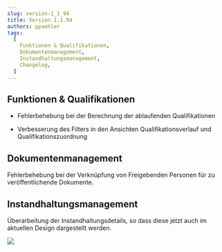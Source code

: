 ```yaml
---
slug: version-1_1_94
title: Version 1.1.94
authors: ppaehler
tags:
  [
    Funktionen & Qualifikationen,
    Dokumentenmanagement,
    Instandhaltungsmanagement,
    Changelog,
  ]
---
```


## Funktionen & Qualifikationen

- Fehlerbehebung bei der Berechnung der ablaufenden Qualifikationen

- Verbesserung des Filters in den Ansichten Qualifikationsverlauf und Qualifikationszuordnung

## Dokumentenmanagement

Fehlerbehebung bei der Verknüpfung von Freigebenden Personen für zu veröffentlichende Dokumente.

## Instandhaltungsmanagement

Überarbeitung der Instandhaltungsdetails, so dass diese jetzt auch im aktuellen Design dargestellt werden.

![](https://caqadmin.blob.core.windows.net/releasenotes/79-images/mceclip0.png)
